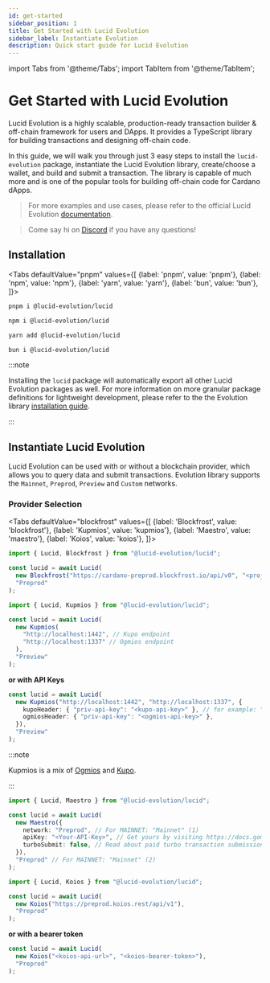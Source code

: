 ```yaml
---
id: get-started
sidebar_position: 1
title: Get Started with Lucid Evolution
sidebar_label: Instantiate Evolution
description: Quick start guide for Lucid Evolution
---
```


import Tabs from '@theme/Tabs';
import TabItem from '@theme/TabItem';

# Get Started with Lucid Evolution

Lucid Evolution is a highly scalable, production-ready transaction builder & off-chain framework for users and DApps. It provides a TypeScript library for building transactions and designing off-chain code.

In this guide, we will walk you through just 3 easy steps to install the `lucid-evolution` package, instantiate the Lucid Evolution library, create/choose a wallet, and build and submit a transaction. The library is capable of much more and is one of the popular tools for building off-chain code for Cardano dApps.

> For more examples and use cases, please refer to the official Lucid Evolution [documentation](https://no-witness-labs.github.io/lucid-evolution/).

> Come say hi on [Discord](https://discord.com/invite/eqZDvHvW6k) if you have any questions!

## Installation

<Tabs
defaultValue="pnpm"
values={[
{label: 'pnpm', value: 'pnpm'},
{label: 'npm', value: 'npm'},
{label: 'yarn', value: 'yarn'},
{label: 'bun', value: 'bun'},
]}>
<TabItem value="pnpm">

```bash
pnpm i @lucid-evolution/lucid
```

</TabItem>
<TabItem value="npm">

```bash
npm i @lucid-evolution/lucid
```

</TabItem>
<TabItem value="yarn">

```bash
yarn add @lucid-evolution/lucid
```

</TabItem>
<TabItem value="bun">

```bash
bun i @lucid-evolution/lucid
```

</TabItem>
</Tabs>

:::note

Installing the `lucid` package will automatically export all other Lucid Evolution packages as well. For more information on more granular package definitions for lightweight development, please refer to the the Evolution library [installation guide](https://no-witness-labs.github.io/lucid-evolution/install).

:::

## Instantiate Lucid Evolution

Lucid Evolution can be used with or without a blockchain provider, which allows you to query data and submit transactions. Evolution library supports the `Mainnet`, `Preprod`, `Preview` and `Custom` networks.

### Provider Selection

<Tabs
defaultValue="blockfrost"
values={[
{label: 'Blockfrost', value: 'blockfrost'},
{label: 'Kupmios', value: 'kupmios'},
{label: 'Maestro', value: 'maestro'},
{label: 'Koios', value: 'koios'},
]}>
<TabItem value="blockfrost">

```typescript
import { Lucid, Blockfrost } from "@lucid-evolution/lucid";

const lucid = await Lucid(
  new Blockfrost("https://cardano-preprod.blockfrost.io/api/v0", "<projectId>"),
  "Preprod"
);
```

</TabItem>
<TabItem value="kupmios">

```typescript
import { Lucid, Kupmios } from "@lucid-evolution/lucid";

const lucid = await Lucid(
  new Kupmios(
    "http://localhost:1442", // Kupo endpoint
    "http://localhost:1337" // Ogmios endpoint
  ),
  "Preview"
);
```

**or with API Keys**

```typescript
const lucid = await Lucid(
  new Kupmios("http://localhost:1442", "http://localhost:1337", {
    kupoHeader: { "priv-api-key": "<kupo-api-key>" }, // for example: "dmtr-api-key": "<kupo-api-key>"
    ogmiosHeader: { "priv-api-key": "<ogmios-api-key>" },
  }),
  "Preview"
);
```

:::note

Kupmios is a mix of [Ogmios](https://ogmios.dev/) and [Kupo](https://cardanosolutions.github.io/kupo/).

:::

</TabItem>
<TabItem value="maestro">

```typescript
import { Lucid, Maestro } from "@lucid-evolution/lucid";

const lucid = await Lucid(
  new Maestro({
    network: "Preprod", // For MAINNET: "Mainnet" (1)
    apiKey: "<Your-API-Key>", // Get yours by visiting https://docs.gomaestro.org/docs/Getting-started/Sign-up-login
    turboSubmit: false, // Read about paid turbo transaction submission feature at https://docs.gomaestro.org/docs/Dapp%20Platform/Turbo%20Transaction
  }),
  "Preprod" // For MAINNET: "Mainnet" (2)
);
```

</TabItem>
<TabItem value="koios">

```typescript
import { Lucid, Koios } from "@lucid-evolution/lucid";

const lucid = await Lucid(
  new Koios("https://preprod.koios.rest/api/v1"),
  "Preprod"
);
```

**or with a bearer token**

```typescript
const lucid = await Lucid(
  new Koios("<koios-api-url>", "<koios-bearer-token>"),
  "Preprod"
);
```

</TabItem>
</Tabs>

